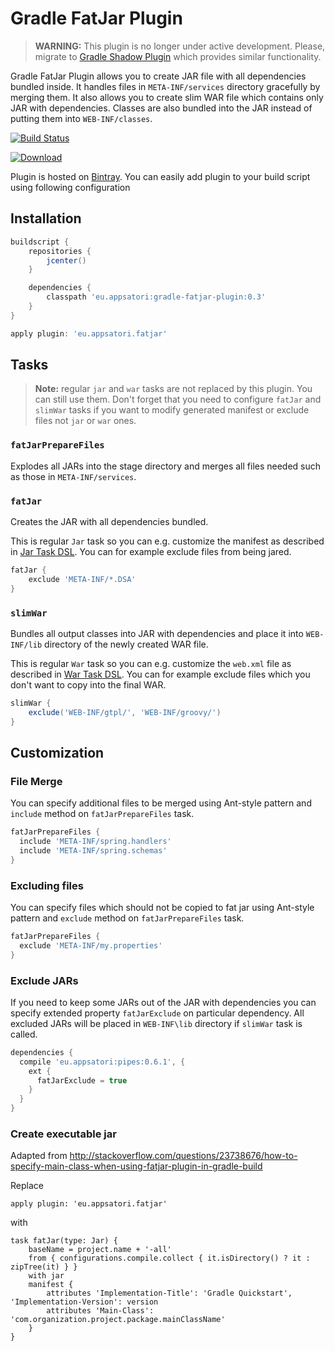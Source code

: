# Gradle FatJar Plugin

> **WARNING:** This plugin is no longer under active development. Please, migrate to [Gradle Shadow Plugin](https://github.com/johnrengelman/shadow) which provides similar functionality.

Gradle FatJar Plugin allows you to create JAR file with all dependencies bundled inside. It handles files in `META-INF/services`
directory gracefully by merging them. It also allows you to create slim WAR file which contains only JAR with dependencies.
Classes are also bundled into the JAR instead of putting them into `WEB-INF/classes`.

[![Build Status](https://travis-ci.org/jbaruch/gradle-fatjar-plugin.svg?branch=master)](https://travis-ci.org/jbaruch/gradle-fatjar-plugin)

[ ![Download](https://api.bintray.com/packages/jbaruch/jbaruch-maven/eu.appsatori%3Agradle-fatjar-plugin/images/download.png) ](https://bintray.com/jbaruch/jbaruch-maven/eu.appsatori%3Agradle-fatjar-plugin/_latestVersion)

Plugin is hosted on [Bintray](https://bintray.com/jbaruch/jbaruch-maven/eu.appsatori%3Agradle-fatjar-plugin). You can easily add plugin to your build script using following configuration

## Installation

```groovy
buildscript {
    repositories {
        jcenter()
    }

    dependencies {
        classpath 'eu.appsatori:gradle-fatjar-plugin:0.3'
    }
}

apply plugin: 'eu.appsatori.fatjar'

```

## Tasks

  >  **Note:** regular `jar` and `war` tasks are not replaced by this plugin. You can still use them.
  >  Don't forget that you need to configure `fatJar` and `slimWar` tasks if you want to modify generated
  >  manifest or exclude files not `jar` or `war` ones.

### `fatJarPrepareFiles`

Explodes all JARs into the stage directory and merges all files needed such as those in `META-INF/services`.

### `fatJar`

Creates the JAR with all dependencies bundled.

This is regular `Jar` task so you can e.g. customize the manifest as
described in [Jar Task DSL](http://gradle.org/docs/current/dsl/org.gradle.api.tasks.bundling.Jar.html).
You can for example exclude files from being jared.

```groovy
fatJar {
    exclude 'META-INF/*.DSA'
}
```


### `slimWar`

Bundles all output classes into JAR with dependencies and place it into `WEB-INF/lib` directory of the newly created
WAR file.

This is regular `War` task so you can e.g. customize the `web.xml` file as
described in [War Task DSL](http://gradle.org/docs/current/dsl/org.gradle.api.tasks.bundling.War.html).
You can for example exclude files which you don't want to copy into the final WAR.

```groovy
slimWar {
    exclude('WEB-INF/gtpl/', 'WEB-INF/groovy/')
}
```

## Customization


### File Merge

You can specify additional files to be merged using Ant-style pattern and `include` method on `fatJarPrepareFiles` task.

```groovy
fatJarPrepareFiles {
  include 'META-INF/spring.handlers'
  include 'META-INF/spring.schemas'
}
```

### Excluding files

You can specify files which should not be copied to fat jar using Ant-style pattern and `exclude` method on `fatJarPrepareFiles` task.

```groovy
fatJarPrepareFiles {
  exclude 'META-INF/my.properties'
}
```

### Exclude JARs

If you need to keep some JARs out of the JAR with dependencies you can specify extended property `fatJarExclude` on
particular dependency. All excluded JARs will be placed in `WEB-INF\lib` directory if `slimWar` task is called.

```groovy
dependencies {
  compile 'eu.appsatori:pipes:0.6.1', {
    ext {
      fatJarExclude = true
    }
  }
}
```

### Create executable jar

Adapted from http://stackoverflow.com/questions/23738676/how-to-specify-main-class-when-using-fatjar-plugin-in-gradle-build

Replace

```
apply plugin: 'eu.appsatori.fatjar'
```

with

```
task fatJar(type: Jar) {
    baseName = project.name + '-all'
    from { configurations.compile.collect { it.isDirectory() ? it : zipTree(it) } }
    with jar
    manifest {
        attributes 'Implementation-Title': 'Gradle Quickstart', 'Implementation-Version': version
        attributes 'Main-Class': 'com.organization.project.package.mainClassName'
    }
}
```
